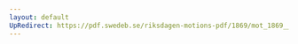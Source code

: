 ```yaml
---
layout: default
UpRedirect: https://pdf.swedeb.se/riksdagen-motions-pdf/1869/mot_1869__ak__00316/mot_1869__ak__00316_002.pdf
---
```

